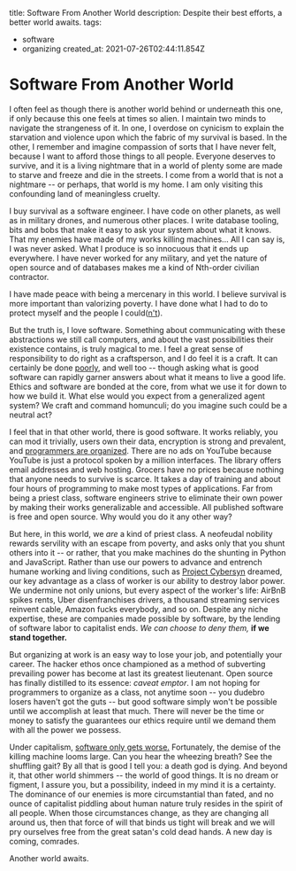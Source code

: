 title: Software From Another World
description: Despite their best efforts, a better world awaits.
tags:
- software
- organizing
created_at: 2021-07-26T02:44:11.854Z

# Software From Another World

I often feel as though there is another world behind or underneath this one, if only because this one feels at times so alien. I maintain two minds to navigate the strangeness of it. In one, I overdose on cynicism to explain the starvation and violence upon which the fabric of my survival is based. In the other, I remember and imagine compassion of sorts that I have never felt, because I want to afford those things to all people. Everyone deserves to survive, and it is a living nightmare that in a world of plenty some are made to starve and freeze and die in the streets. I come from a world that is not a nightmare -- or perhaps, that world is my home. I am only visiting this confounding land of meaningless cruelty.

I buy survival as a software engineer. I have code on other planets, as well as in military drones, and numerous other places. I write database tooling, bits and bobs that make it easy to ask your system about what it knows. That my enemies have made of my works killing machines... All I can say is, I was never asked. What I produce is so innocuous that it ends up everywhere. I have never worked for any military, and yet the nature of open source and of databases makes me a kind of Nth-order civilian contractor.

I have made peace with being a mercenary in this world. I believe survival is more important than valorizing poverty. I have done what I had to do to protect myself and the people I could([n't](https://garbados.github.io/my-blog/chloe-sagal-did-not-need-to-die.html)).

But the truth is, I love software. Something about communicating with these abstractions we still call computers, and about the vast possibilities their existence contains, is truly magical to me. I feel a great sense of responsibility to do right as a craftsperson, and I do feel it is a craft. It can certainly be done [poorly](https://garbados.github.io/my-blog/regarding-software.html), and well too -- though asking what is good software can rapidly garner answers about what it means to live a good life. Ethics and software are bonded at the core, from what we use it for down to how we build it. What else would you expect from a generalized agent system? We craft and command homunculi; do you imagine such could be a neutral act?

I feel that in that other world, there is good software. It works reliably, you can mod it trivially, users own their data, encryption is strong and prevalent, and [programmers are organized](https://garbados.github.io/my-blog/leverage-and-destroy.html). There are no ads on YouTube because YouTube is just a protocol spoken by a million interfaces. The library offers email addresses and web hosting. Grocers have no prices because nothing that anyone needs to survive is scarce. It takes a day of training and about four hours of programming to make most types of applications. Far from being a priest class, software engineers strive to eliminate their own power by making their works generalizable and accessible. All published software is free and open source. Why would you do it any other way?

But here, in this world, we *are* a kind of priest class. A neofeudal nobility rewards servility with an escape from poverty, and asks only that you shunt others into it -- or rather, that you make machines do the shunting in Python and JavaScript. Rather than use our powers to advance and entrench humane working and living conditions, such as [Project Cybersyn](https://en.m.wikipedia.org/wiki/Project_Cybersyn) dreamed, our key advantage as a class of worker is our ability to destroy labor power. We undermine not only unions, but every aspect of the worker's life: AirBnB spikes rents, Uber disenfranchises drivers, a thousand streaming services reinvent cable, Amazon fucks everybody, and so on. Despite any niche expertise, these are companies made possible by software, by the lending of software labor to capitalist ends. *We can choose to deny them,* **if we stand together.**

But organizing at work is an easy way to lose your job, and potentially your career. The hacker ethos once championed as a method of subverting prevailing power has become at last its greatest lieutenant. Open source has finally distilled to its essence: *caveat emptor*. I am not hoping for programmers to organize as a class, not anytime soon -- you dudebro losers haven't got the guts -- but good software simply won't be possible until we accomplish at least that much. There will never be the time or money to satisfy the guarantees our ethics require until we demand them with all the power we possess.

Under capitalism, [software only gets worse.](https://web.archive.org/web/20210724084924/computer.rip/2021-04-03-use-computers-to-store-data.html) Fortunately, the demise of the killing machine looms large. Can you hear the wheezing breath? See the shuffling gait? By all that is good I tell you: a death god is dying. And beyond it, that other world shimmers -- the world of good things. It is no dream or figment, I assure you, but a possibility, indeed in my mind it is a certainty. The dominance of our enemies is more circumstantial than fated, and no ounce of capitalist piddling about human nature truly resides in the spirit of all people. When those circumstances change, as they are changing all around us, then that force of will that binds us tight will break and we will pry ourselves free from the great satan's cold dead hands. A new day is coming, comrades.

Another world awaits.
